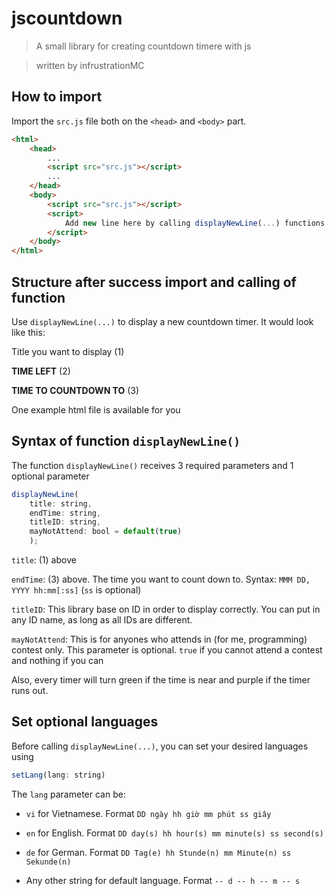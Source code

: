 # jscountdown
> A small library for creating countdown timere with js

> written by infrustrationMC

## How to import

Import the `src.js` file both on the `<head>` and `<body>` part.

```html
<html>
    <head>
        ...
        <script src="src.js"></script>
        ...
    </head>
    <body>
        <script src="src.js"></script>
        <script>
            Add new line here by calling displayNewLine(...) functions 
        </script>
    </body>
</html>
```

## Structure after success import and calling of function

Use `displayNewLine(...)` to display a new countdown timer. It would look like this:


Title you want to display (1)

**TIME LEFT** (2)

**TIME TO COUNTDOWN TO** (3)

One example html file is available for you

## Syntax of function `displayNewLine()`
The function `displayNewLine()` receives 3 required parameters and 1 optional parameter
```javascript
displayNewLine(
    title: string, 
    endTime: string, 
    titleID: string, 
    mayNotAttend: bool = default(true)
    );
```

`title`: (1) above

`endTime`: (3) above. The time you want to count down to. Syntax: `MMM DD, YYYY hh:mm[:ss]` (`ss` is optional)

`titleID`: This library base on ID in order to display correctly. You can put in any ID name, as long as all IDs are different.

`mayNotAttend`: This is for anyones who attends in (for me, programming) contest only. This parameter is optional. `true` if you cannot attend a contest and nothing if you can

Also, every timer will turn green if the time is near and purple if the timer runs out.

## Set optional languages

Before calling `displayNewLine(...)`, you can set your desired languages using 
```js
setLang(lang: string)
```

The `lang` parameter can be:

* `vi` for Vietnamese. Format `DD ngày hh giờ mm phút ss giây`

* `en` for English. Format `DD day(s) hh hour(s) mm minute(s) ss second(s)`

* `de` for German. Format `DD Tag(e) hh Stunde(n) mm Minute(n) ss Sekunde(n)`

* Any other string for default language. Format `-- d -- h -- m -- s`
